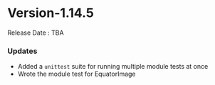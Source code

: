 # Version-1.14.5

Release Date : TBA

### Updates
- Added a `unittest` suite for running multiple module tests at once
- Wrote the module test for EquatorImage
